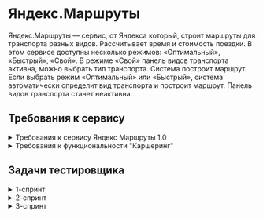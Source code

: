 # Яндекс.Маршруты
Яндекс.Маршруты — сервис, от Яндекса который, строит маршруты для транспорта разных видов. Рассчитывает время и стоимость поездки.
В этом сервисе доступны несколько режимов: «Оптимальный», «Быстрый», «Свой».
В режиме «Свой» панель видов транспорта активна, можно выбрать тип транспорта. Система построит маршрут.
Если выбрать режим «Оптимальный» или «Быстрый», система автоматически определит вид транспорта и построит маршрут. Панель видов транспорта станет неактивна.
## Требования к сервису

  
<details>
	<summary>Требования к сервису Яндекс Маршруты 1.0</summary>


[Ссылка на требования](https://docs.google.com/document/d/1AOXbT38BKwLWOiKiiHLdUsWaq9A68VbJDQReQ11L8tg/edit?usp=sharing)
</details>
<details>
	<summary>Требования к функциональности "Каршеринг" </summary>


[Ссылка на требования](https://praktikum.notion.site/07f02ccc272e494db6501def032e9258)

[Ссылка на макеты](https://www.figma.com/file/42mNwme0cBfZwNZUIcN1mh/%D0%AF%D0%BD%D0%B4%D0%B5%D0%BA%D1%81.%D0%9C%D0%B0%D1%80%D1%88%D1%80%D1%83%D1%82%D1%8B?type=design&node-id=2-18586&mode=design)
</details>


## Задачи тестировщика

<details>
<summary> 1-спринт </summary> 

#### Задачи для 1 спринта

1. Проанализировать и декомпозировать требования к сервису Яндекс.Маршруты
2. Выделить классы эквивалентности и граничные значения для полей ввода
3. Спроектировать тесты для расчёта стоимости и времени

***

</details>

<details>
<summary> 2-спринт </summary> 

#### Задачи для 2 спринта
 
1. Проанализировать требования к функциональности "Каршеринг"
2. Подготовить тестовую документацию, чтобы проверить вёрстку формы бронирования 
3. Подготовить тестовую документацию, чтобы проверить логику окон "Способ оплаты", "Добавление карты" и кнопки "Забронировать"
4. Протестировать приложение и завести баг-репорты

***
 
</details>

<details>
<summary> 3-спринт </summary> 

#### Задачи для 3 спринта

1. Проанализировать требования к "Аэротакси"
2. Добавь аэротакси в интерфейс с помощью инструмента "Charles"
3. Подготовить чек-лист к фиче "Аэротакси"
4. Протестировать фичу и завести баг-репорты

***
   
</details>
